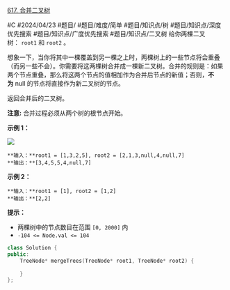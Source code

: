 [617. 合并二叉树](https://leetcode.cn/problems/merge-two-binary-trees/)

#C #2024/04/23 #题目/ #题目/难度/简单 #题目/知识点/树 #题目/知识点/深度优先搜索 #题目/知识点/广度优先搜索 #题目/知识点/二叉树
给你两棵二叉树： `root1` 和 `root2` 。

想象一下，当你将其中一棵覆盖到另一棵之上时，两棵树上的一些节点将会重叠（而另一些不会）。你需要将这两棵树合并成一棵新二叉树。合并的规则是：如果两个节点重叠，那么将这两个节点的值相加作为合并后节点的新值；否则，**不为** null 的节点将直接作为新二叉树的节点。

返回合并后的二叉树。

**注意:** 合并过程必须从两个树的根节点开始。

**示例 1：**

![](https://assets.leetcode.com/uploads/2021/02/05/merge.jpg)
```
**输入：**root1 = [1,3,2,5], root2 = [2,1,3,null,4,null,7]
**输出：**[3,4,5,5,4,null,7]
```
**示例 2：**
```
**输入：**root1 = [1], root2 = [1,2]
**输出：**[2,2]
```
**提示：**

- 两棵树中的节点数目在范围 `[0, 2000]` 内
- `-104 <= Node.val <= 104`


```cpp
class Solution {
public:
    TreeNode* mergeTrees(TreeNode* root1, TreeNode* root2) {
        
    }
};
```